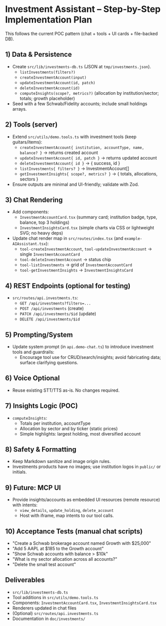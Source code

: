 # Investment Assistant – Step-by-Step Implementation Plan

This follows the current POC pattern (chat + tools + UI cards + file-backed DB).

## 1) Data & Persistence
- Create `src/lib/investments-db.ts` (JSON at `tmp/investments.json`).
  - `listInvestments(filters?)`
  - `createInvestmentAccount(input)`
  - `updateInvestmentAccount(id, patch)`
  - `deleteInvestmentAccount(id)`
  - `computeInsights(scope?, metrics?)` (allocation by institution/sector; totals; growth placeholder)
- Seed with a few Schwab/Fidelity accounts; include small holdings arrays.

## 2) Tools (server)
- Extend `src/utils/demo.tools.ts` with investment tools (keep guitars/items):
  - `createInvestmentAccount{ institution, accountType, name, balance? }` → returns created account
  - `updateInvestmentAccount{ id, patch }` → returns updated account
  - `deleteInvestmentAccount{ id }` → { success, id }
  - `listInvestments{ filters? }` → InvestmentAccount[]
  - `getInvestmentInsights{ scope?, metrics? }` → { totals, allocations, sectors }
- Ensure outputs are minimal and UI-friendly; validate with Zod.

## 3) Chat Rendering
- Add components:
  - `InvestmentAccountCard.tsx` (summary card; institution badge, type, balance, top 3 holdings)
  - `InvestmentInsightsCard.tsx` (simple charts via CSS or lightweight SVG; no heavy deps)
- Update chat render map in `src/routes/index.tsx` (and `example-AIAssistant.tsx`):
  - `tool-createInvestmentAccount`, `tool-updateInvestmentAccount` → single `InvestmentAccountCard`
  - `tool-deleteInvestmentAccount` → status chip
  - `tool-listInvestments` → grid of `InvestmentAccountCard`
  - `tool-getInvestmentInsights` → `InvestmentInsightsCard`

## 4) REST Endpoints (optional for testing)
- `src/routes/api.investments.ts`:
  - `GET /api/investments?filters=...`
  - `POST /api/investments` (create)
  - `PATCH /api/investments/$id` (update)
  - `DELETE /api/investments/$id`

## 5) Prompting/System
- Update system prompt (in `api.demo-chat.ts`) to introduce investment tools and guardrails:
  - Encourage tool use for CRUD/search/insights; avoid fabricating data; surface clarifying questions.

## 6) Voice Optional
- Reuse existing STT/TTS as-is. No changes required.

## 7) Insights Logic (POC)
- `computeInsights`:
  - Totals per institution, accountType
  - Allocation by sector and by ticker (static prices)
  - Simple highlights: largest holding, most diversified account

## 8) Safety & Formatting
- Keep Markdown sanitize and image origin rules.
- Investments products have no images; use institution logos in `public/` or initials.

## 9) Future: MCP UI
- Provide insights/accounts as embedded UI resources (remote resource) with intents:
  - `view_details`, `update_holding`, `delete_account`
  - Host with iframe, map intents to our tool calls.

## 10) Acceptance Tests (manual chat scripts)
- "Create a Schwab brokerage account named Growth with $25,000"
- "Add 5 AAPL at $185 to the Growth account"
- "Show Schwab accounts with balance > $10k"
- "What is my sector allocation across all accounts?"
- "Delete the small test account"

## Deliverables
- `src/lib/investments-db.ts`
- Tool additions in `src/utils/demo.tools.ts`
- Components: `InvestmentAccountCard.tsx`, `InvestmentInsightsCard.tsx`
- Renderers updated in chat files
- (Optional) `src/routes/api.investments.ts`
- Documentation in `doc/investments/`
